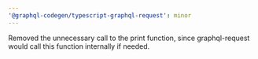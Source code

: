 ```yaml
---
'@graphql-codegen/typescript-graphql-request': minor
---
```


Removed the unnecessary call to the print function, since graphql-request would call this function internally if needed.
